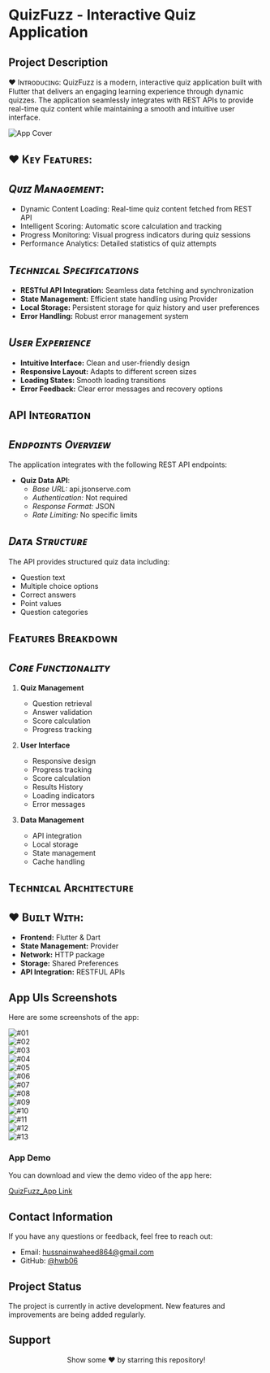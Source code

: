 # QuizFuzz - Interactive Quiz Application

## **Project Description**

♥ Iɴᴛʀᴏᴅᴜᴄɪɴɢ: QuizFuzz is a modern, interactive quiz application built with Flutter that delivers an engaging learning experience through dynamic quizzes. The application seamlessly integrates with REST APIs to provide real-time quiz content while maintaining a smooth and intuitive user interface.

![App Cover](https://github.com/hwb06/QuizFuzz_with_RestfulApis/blob/main/App%20Screenshots/Quiz%20Fuzz%20Mockup.jpg)  

## ♥ **Kᴇʏ Fᴇᴀᴛᴜʀᴇꜱ**:
 ## *Qᴜɪᴢ Mᴀɴᴀɢᴇᴍᴇɴᴛ*:
   - Dynamic Content Loading: Real-time quiz content fetched from REST API
   - Intelligent Scoring: Automatic score calculation and tracking
   - Progress Monitoring: Visual progress indicators during quiz sessions
   - Performance Analytics: Detailed statistics of quiz attempts

## *Tᴇᴄʜɴɪᴄᴀʟ Sᴘᴇᴄɪғɪᴄᴀᴛɪᴏɴs*
  - **RESTful API Integration:** Seamless data fetching and synchronization
  - **State Management:** Efficient state handling using Provider
  - **Local Storage:** Persistent storage for quiz history and user preferences
  - **Error Handling:** Robust error management system

## *Usᴇʀ Exᴘᴇʀɪᴇɴᴄᴇ*
  - **Intuitive Interface:** Clean and user-friendly design
  - **Responsive Layout:** Adapts to different screen sizes
  - **Loading States:** Smooth loading transitions
  - **Error Feedback:** Clear error messages and recovery options

## **API Iɴᴛᴇɢʀᴀᴛɪᴏɴ**
## *Eɴᴅᴘᴏɪɴᴛs Oᴠᴇʀᴠɪᴇᴡ*
The application integrates with the following REST API endpoints:
 - **Quiz Data API**:
   - *Base URL:* api.jsonserve.com
   - *Authentication:* Not required
   - *Response Format:* JSON
   - *Rate Limiting:* No specific limits

## *Dᴀᴛᴀ Sᴛʀᴜᴄᴛᴜʀᴇ*
The API provides structured quiz data including:
   - Question text
   - Multiple choice options
   - Correct answers
   - Point values
   - Question categories

## **Fᴇᴀᴛᴜʀᴇs Bʀᴇᴀᴋᴅᴏᴡɴ**
## *Cᴏʀᴇ Fᴜɴᴄᴛɪᴏɴᴀʟɪᴛʏ*
1. **Quiz Management**
   - Question retrieval
   - Answer validation
   - Score calculation
   - Progress tracking

2. **User Interface**
   - Responsive design
   - Progress tracking
   - Score calculation
   - Results History
   - Loading indicators
   - Error messages

3. **Data Management**
   - API integration
   - Local storage
   - State management
   - Cache handling

## **Tᴇᴄʜɴɪᴄᴀʟ Aʀᴄʜɪᴛᴇᴄᴛᴜʀᴇ**
 ## ♥ **Bᴜɪʟᴛ Wɪᴛʜ**:
  - **Frontend:** Flutter & Dart
  - **State Management:** Provider
  - **Network:** HTTP package
  - **Storage:** Shared Preferences
  - **API Integration:** RESTFUL APIs

## **App UIs Screenshots**
Here are some screenshots of the app:

![#01](https://github.com/hwb06/QuizFuzz_with_RestfulApis/blob/main/App%20Screenshots/1.jpg)  
![#02](https://github.com/hwb06/QuizFuzz_with_RestfulApis/blob/main/App%20Screenshots/2.jpg)  
![#03](https://github.com/hwb06/QuizFuzz_with_RestfulApis/blob/main/App%20Screenshots/3.jpg)  
![#04](https://github.com/hwb06/QuizFuzz_with_RestfulApis/blob/main/App%20Screenshots/4.jpg)  
![#05](https://github.com/hwb06/QuizFuzz_with_RestfulApis/blob/main/App%20Screenshots/5.jpg)  
![#06](https://github.com/hwb06/QuizFuzz_with_RestfulApis/blob/main/App%20Screenshots/6.jpg)  
![#07](https://github.com/hwb06/QuizFuzz_with_RestfulApis/blob/main/App%20Screenshots/7.jpg)  
![#08](https://github.com/hwb06/QuizFuzz_with_RestfulApis/blob/main/App%20Screenshots/8.jpg)  
![#09](https://github.com/hwb06/QuizFuzz_with_RestfulApis/blob/main/App%20Screenshots/9.jpg)  
![#10](https://github.com/hwb06/QuizFuzz_with_RestfulApis/blob/main/App%20Screenshots/10.jpg)  
![#11](https://github.com/hwb06/QuizFuzz_with_RestfulApis/blob/main/App%20Screenshots/14.JPG)  
![#12](https://github.com/hwb06/QuizFuzz_with_RestfulApis/blob/main/App%20Screenshots/15.JPG)  
![#13](https://github.com/hwb06/QuizFuzz_with_RestfulApis/blob/main/App%20Screenshots/16.JPG)  


### **App Demo**
You can download and view the demo video of the app here:

[QuizFuzz_App Link](https://github.com/hwb06/QuizFuzz_with_RestfulApis/releases/tag/v2.3.4)

## **Contact Information**
If you have any questions or feedback, feel free to reach out:

- Email: hussnainwaheed864@gmail.com
- GitHub: [@hwb06](https://github.com/hwb06)

## **Project Status**
The project is currently in active development. New features and improvements are being added regularly.

## **Support**
<div align="center">
Show some ❤️ by starring this repository!
</div>
